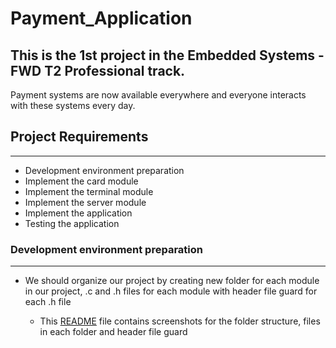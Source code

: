 # Payment_Application
This is the 1st project in the Embedded Systems - FWD T2 Professional track.
---
Payment systems are now available everywhere and everyone interacts with these systems every day.
## Project Requirements
---
- Development environment preparation
- Implement the card module
- Implement the terminal module
- Implement the server module
- Implement the application
- Testing the application
### Development environment preparation
---
- We should organize our project by creating new folder for each module in our project, .c and .h files for each module with header file guard for each .h file

  - This [README](https://github.com/AliTaima/Payment_Application/blob/main/Development_environment_preparation/README.md) file contains screenshots for the folder structure, files in each folder and header file guard




